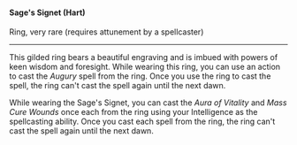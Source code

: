 #### Sage's Signet (Hart)

Ring, very rare (requires attunement by a spellcaster)

---

This gilded ring bears a beautiful engraving and is imbued with powers of keen wisdom and foresight. While wearing this ring, you can use an action to cast the *Augury* spell from the ring. Once you use the ring to cast the spell, the ring can't cast the spell again until the next dawn.

While wearing the Sage's Signet, you can cast the *Aura of Vitality* and *Mass Cure Wounds* once each from the ring using your Intelligence as the spellcasting ability. Once you cast each spell from the ring, the ring can't cast the spell again until the next dawn.